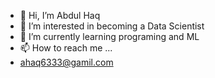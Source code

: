 - 👋 Hi, I’m Abdul Haq
- 👀 I’m interested in becoming a Data Scientist
- 🌱 I’m currently learning programing and ML
- 📫 How to reach me ...
- ahaq6333@gamil.com

<!---
AbdulChatha/AbdulChatha is a ✨ special ✨ repository because its `README.md` (this file) appears on your GitHub profile.
You can click the Preview link to take a look at your changes.
--->
